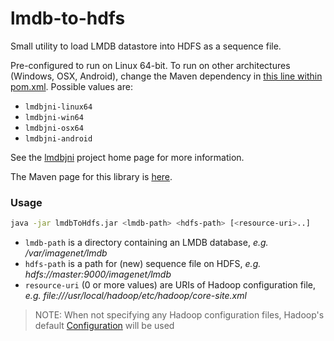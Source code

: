 # lmdb-to-hdfs
Small utility to load LMDB datastore into HDFS as a sequence file.

Pre-configured to run on Linux 64-bit. To run on other architectures (Windows, OSX, Android), change the Maven dependency in [this line within pom.xml](https://github.com/zach-m/lmdb-to-hdfs/blob/master/pom.xml#L20). Possible values are:
* `lmdbjni-linux64`
* `lmdbjni-win64`
* `lmdbjni-osx64`
* `lmdbjni-android`

See the [lmdbjni](https://libraries.io/github/deephacks/lmdbjni) project home page for more information.

The Maven page for this library is [here](http://mvnrepository.com/artifact/org.deephacks.lmdbjni).

### Usage
```bash
java -jar lmdbToHdfs.jar <lmdb-path> <hdfs-path> [<resource-uri>..]
```
* `lmdb-path` is a directory containing an LMDB database, _e.g. /var/imagenet/lmdb_
* `hdfs-path` is a path for (new) sequence file on HDFS, _e.g. hdfs://master:9000/imagenet/lmdb_
* `resource-uri` (0 or more values) are URIs of Hadoop configuration file, _e.g. file:///usr/local/hadoop/etc/hadoop/core-site.xml_

> NOTE: When not specifying any Hadoop configuration files, Hadoop's default [Configuration](https://hadoop.apache.org/docs/r2.6.4/api/org/apache/hadoop/conf/Configuration.html) will be used
